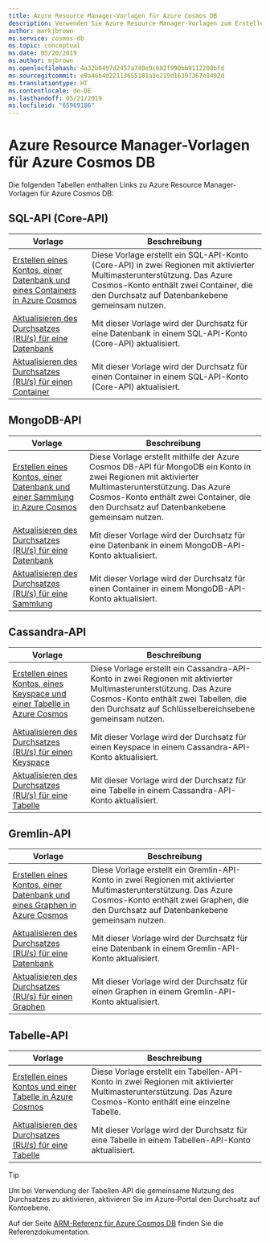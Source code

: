 ```yaml
---
title: Azure Resource Manager-Vorlagen für Azure Cosmos DB
description: Verwenden Sie Azure Resource Manager-Vorlagen zum Erstellen und Konfigurieren von Azure Cosmos DB.
author: markjbrown
ms.service: cosmos-db
ms.topic: conceptual
ms.date: 05/20/2019
ms.author: mjbrown
ms.openlocfilehash: 4a32b0497d2457a740e9c082f990bb9112208bfd
ms.sourcegitcommit: e9a46b4d22113655181a3e219d16397367e8492d
ms.translationtype: HT
ms.contentlocale: de-DE
ms.lasthandoff: 05/21/2019
ms.locfileid: "65969186"
---
```

# <a name="azure-resource-manager-templates-for-azure-cosmos-db"></a>Azure Resource Manager-Vorlagen für Azure Cosmos DB

Die folgenden Tabellen enthalten Links zu Azure Resource Manager-Vorlagen für Azure Cosmos DB:

## <a name="sql-core-api"></a>SQL-API (Core-API)

|**Vorlage**|**Beschreibung**|
|---| ---|
|[Erstellen eines Kontos, einer Datenbank und eines Containers in Azure Cosmos](manage-sql-with-resource-manager.md#create-resource) | Diese Vorlage erstellt ein SQL-API-Konto (Core-API) in zwei Regionen mit aktivierter Multimasterunterstützung. Das Azure Cosmos-Konto enthält zwei Container, die den Durchsatz auf Datenbankebene gemeinsam nutzen. |
|[Aktualisieren des Durchsatzes (RU/s) für eine Datenbank](manage-sql-with-resource-manager.md#database-ru-update) | Mit dieser Vorlage wird der Durchsatz für eine Datenbank in einem SQL-API-Konto (Core-API) aktualisiert. |
|[Aktualisieren des Durchsatzes (RU/s) für einen Container](manage-sql-with-resource-manager.md#container-ru-update) | Mit dieser Vorlage wird der Durchsatz für einen Container in einem SQL-API-Konto (Core-API) aktualisiert. |

## <a name="mongodb-api"></a>MongoDB-API

|**Vorlage**|**Beschreibung**|
|---| ---|
|[Erstellen eines Kontos, einer Datenbank und einer Sammlung in Azure Cosmos](manage-mongodb-with-resource-manager.md#create-resource) | Diese Vorlage erstellt mithilfe der Azure Cosmos DB-API für MongoDB ein Konto in zwei Regionen mit aktivierter Multimasterunterstützung. Das Azure Cosmos-Konto enthält zwei Container, die den Durchsatz auf Datenbankebene gemeinsam nutzen. |
|[Aktualisieren des Durchsatzes (RU/s) für eine Datenbank](manage-mongodb-with-resource-manager.md#database-ru-update) | Mit dieser Vorlage wird der Durchsatz für eine Datenbank in einem MongoDB-API-Konto aktualisiert. |
|[Aktualisieren des Durchsatzes (RU/s) für eine Sammlung](manage-mongodb-with-resource-manager.md#collection-ru-update) | Mit dieser Vorlage wird der Durchsatz für einen Container in einem MongoDB-API-Konto aktualisiert. |

## <a name="cassandra-api"></a>Cassandra-API

|**Vorlage**|**Beschreibung**|
|---| ---|
|[Erstellen eines Kontos, eines Keyspace und einer Tabelle in Azure Cosmos](manage-cassandra-with-resource-manager.md#create-resource) | Diese Vorlage erstellt ein Cassandra-API-Konto in zwei Regionen mit aktivierter Multimasterunterstützung. Das Azure Cosmos-Konto enthält zwei Tabellen, die den Durchsatz auf Schlüsselbereichsebene gemeinsam nutzen. |
|[Aktualisieren des Durchsatzes (RU/s) für einen Keyspace](manage-cassandra-with-resource-manager.md#keyspace-ru-update) | Mit dieser Vorlage wird der Durchsatz für einen Keyspace in einem Cassandra-API-Konto aktualisiert. |
|[Aktualisieren des Durchsatzes (RU/s) für eine Tabelle](manage-cassandra-with-resource-manager.md#table-ru-update) | Mit dieser Vorlage wird der Durchsatz für eine Tabelle in einem Cassandra-API-Konto aktualisiert. |

## <a name="gremlin-api"></a>Gremlin-API

|**Vorlage**|**Beschreibung**|
|---| ---|
|[Erstellen eines Kontos, einer Datenbank und eines Graphen in Azure Cosmos](manage-gremlin-with-resource-manager.md#create-resource) | Diese Vorlage erstellt ein Gremlin-API-Konto in zwei Regionen mit aktivierter Multimasterunterstützung. Das Azure Cosmos-Konto enthält zwei Graphen, die den Durchsatz auf Datenbankebene gemeinsam nutzen. |
|[Aktualisieren des Durchsatzes (RU/s) für eine Datenbank](manage-gremlin-with-resource-manager.md#database-ru-update) | Mit dieser Vorlage wird der Durchsatz für eine Datenbank in einem Gremlin-API-Konto aktualisiert. |
|[Aktualisieren des Durchsatzes (RU/s) für einen Graphen](manage-gremlin-with-resource-manager.md#graph-ru-update) | Mit dieser Vorlage wird der Durchsatz für einen Graphen in einem Gremlin-API-Konto aktualisiert. |

## <a name="table-api"></a>Tabelle-API

|**Vorlage**|**Beschreibung**|
|---| ---|
|[Erstellen eines Kontos und einer Tabelle in Azure Cosmos](manage-table-with-resource-manager.md#create-resource) | Diese Vorlage erstellt ein Tabellen-API-Konto in zwei Regionen mit aktivierter Multimasterunterstützung. Das Azure Cosmos-Konto enthält eine einzelne Tabelle. |
|[Aktualisieren des Durchsatzes (RU/s) für eine Tabelle](manage-table-with-resource-manager.md#table-ru-update) | Mit dieser Vorlage wird der Durchsatz für eine Tabelle in einem Tabellen-API-Konto aktualisiert. |

> [!TIP]
> Um bei Verwendung der Tabellen-API die gemeinsame Nutzung des Durchsatzes zu aktivieren, aktivieren Sie im Azure-Portal den Durchsatz auf Kontoebene.

Auf der Seite [ARM-Referenz für Azure Cosmos DB](/azure/templates/microsoft.documentdb/allversions) finden Sie die Referenzdokumentation.